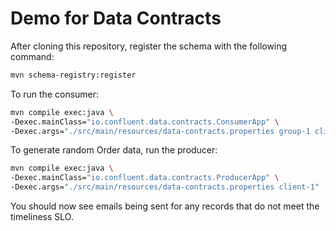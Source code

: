 Demo for Data Contracts
=======================

After cloning this repository, register the schema with the following command:

```bash
mvn schema-registry:register
```

To run the consumer:

```bash
mvn compile exec:java \
-Dexec.mainClass="io.confluent.data.contracts.ConsumerApp" \
-Dexec.args="./src/main/resources/data-contracts.properties group-1 client-1 <emailUsername> <emailPassword>"
```

To generate random Order data, run the producer:

```bash
mvn compile exec:java \
-Dexec.mainClass="io.confluent.data.contracts.ProducerApp" \
-Dexec.args="./src/main/resources/data-contracts.properties client-1"
````

You should now see emails being sent for any records that do not meet the timeliness SLO.